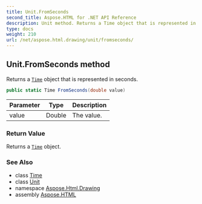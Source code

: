 ```yaml
---
title: Unit.FromSeconds
second_title: Aspose.HTML for .NET API Reference
description: Unit method. Returns a Time object that is represented in seconds
type: docs
weight: 210
url: /net/aspose.html.drawing/unit/fromseconds/
---
```

## Unit.FromSeconds method

Returns a [`Time`](../../time/) object that is represented in seconds.

```csharp
public static Time FromSeconds(double value)
```

| Parameter | Type | Description |
| --- | --- | --- |
| value | Double | The value. |

### Return Value

Returns a [`Time`](../../time/) object.

### See Also

* class [Time](../../time/)
* class [Unit](../)
* namespace [Aspose.Html.Drawing](../../../aspose.html.drawing/)
* assembly [Aspose.HTML](../../../)
